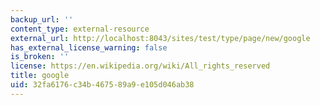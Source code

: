 ```yaml
---
backup_url: ''
content_type: external-resource
external_url: http://localhost:8043/sites/test/type/page/new/google
has_external_license_warning: false
is_broken: ''
license: https://en.wikipedia.org/wiki/All_rights_reserved
title: google
uid: 32fa6176-c34b-4675-89a9-e105d046ab38
---
```

